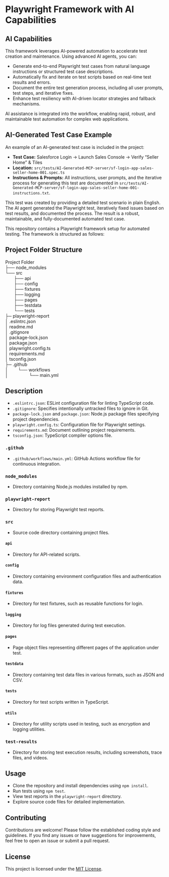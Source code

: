 
# Playwright Framework with AI Capabilities
## AI Capabilities

This framework leverages AI-powered automation to accelerate test creation and maintenance. Using advanced AI agents, you can:
- Generate end-to-end Playwright test cases from natural language instructions or structured test case descriptions.
- Automatically fix and iterate on test scripts based on real-time test results and errors.
- Document the entire test generation process, including all user prompts, test steps, and iterative fixes.
- Enhance test resiliency with AI-driven locator strategies and fallback mechanisms.

AI assistance is integrated into the workflow, enabling rapid, robust, and maintainable test automation for complex web applications.

## AI-Generated Test Case Example

An example of an AI-generated test case is included in the project:

- **Test Case:** Salesforce Login → Launch Sales Console → Verify “Seller Home” & Tiles
- **Location:** `src/tests/AI-Generated-MCP-server/sf-login-app-sales-seller-home-001.spec.ts`
- **Instructions & Prompts:** All instructions, user prompts, and the iterative process for generating this test are documented in `src/tests/AI-Generated-MCP-server/sf-login-app-sales-seller-home-001-instructions.txt`.

This test was created by providing a detailed test scenario in plain English. The AI agent generated the Playwright test, iteratively fixed issues based on test results, and documented the process. The result is a robust, maintainable, and fully-documented automated test case.


This repository contains a Playwright framework setup for automated testing. The framework is structured as follows:

## Project Folder Structure

Project Folder<br>
├── node_modules <br>
└── src<br>
&nbsp; &nbsp; &nbsp; &nbsp;├── api<br>
&nbsp; &nbsp; &nbsp; &nbsp;├── config<br>
&nbsp; &nbsp; &nbsp; &nbsp;├── fixtures<br>
&nbsp; &nbsp; &nbsp; &nbsp;├── logging<br>
&nbsp; &nbsp; &nbsp; &nbsp;├── pages<br>
&nbsp; &nbsp; &nbsp; &nbsp;├── testdata<br>
&nbsp; &nbsp; &nbsp; &nbsp;└── tests<br>
├─ playwright-report<br>
│ .eslintrc.json<br>
│ readme.md<br>
│ .gitignore<br>
│ package-lock.json<br>
│ package.json<br>
│ playwright.config.ts<br>
│ requirements.md<br>
│ tsconfig.json<br>
├─ .github<br>
│ &nbsp; &nbsp; &nbsp; &nbsp;└── workflows<br>
│ &nbsp; &nbsp; &nbsp; &nbsp; &nbsp; &nbsp; &nbsp; &nbsp; └── main.yml<br>

## Description

- `.eslintrc.json`: ESLint configuration file for linting TypeScript code.
- `.gitignore`: Specifies intentionally untracked files to ignore in Git.
- `package-lock.json` and `package.json`: Node.js package files specifying project dependencies.
- `playwright.config.ts`: Configuration file for Playwright settings.
- `requirements.md`: Document outlining project requirements.
- `tsconfig.json`: TypeScript compiler options file.

### `.github`

- `.github/workflows/main.yml`: GitHub Actions workflow file for continuous integration.

### `node_modules`

- Directory containing Node.js modules installed by npm.

### `playwright-report`

- Directory for storing Playwright test reports.

### `src`

- Source code directory containing project files.

#### `api`

- Directory for API-related scripts.

#### `config`

- Directory containing environment configuration files and authentication data.

#### `fixtures`

- Directory for test fixtures, such as reusable functions for login.

#### `logging`

- Directory for log files generated during test execution.

#### `pages`

- Page object files representing different pages of the application under test.

#### `testdata`

- Directory containing test data files in various formats, such as JSON and CSV.

#### `tests`

- Directory for test scripts written in TypeScript.

#### `utils`

- Directory for utility scripts used in testing, such as encryption and logging utilities.

### `test-results`

- Directory for storing test execution results, including screenshots, trace files, and videos.

## Usage

- Clone the repository and install dependencies using `npm install`.
- Run tests using `npm test`.
- View test reports in the `playwright-report` directory.
- Explore source code files for detailed implementation.

## Contributing

Contributions are welcome! Please follow the established coding style and guidelines. If you find any issues or have suggestions for improvements, feel free to open an issue or submit a pull request.

## License

This project is licensed under the [MIT License](LICENSE).
